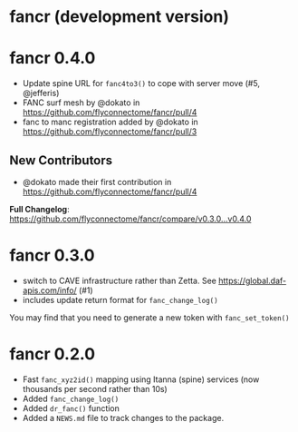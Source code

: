 # fancr (development version)

# fancr 0.4.0

* Update spine URL for `fanc4to3()` to cope with server move (#5, @jefferis)
* FANC surf mesh by @dokato in https://github.com/flyconnectome/fancr/pull/4
* fanc to manc registration added by @dokato in https://github.com/flyconnectome/fancr/pull/3

## New Contributors
* @dokato made their first contribution in https://github.com/flyconnectome/fancr/pull/4

**Full Changelog**: https://github.com/flyconnectome/fancr/compare/v0.3.0...v0.4.0

# fancr 0.3.0

* switch to CAVE infrastructure rather than Zetta. See https://global.daf-apis.com/info/ (#1)
* includes update return format for `fanc_change_log()`

You may find that you need to generate a new token with `fanc_set_token()`

# fancr 0.2.0

* Fast `fanc_xyz2id()` mapping using Itanna (spine) services (now thousands per second rather than 10s)
* Added `fanc_change_log()`
* Added `dr_fanc()` function
* Added a `NEWS.md` file to track changes to the package.
